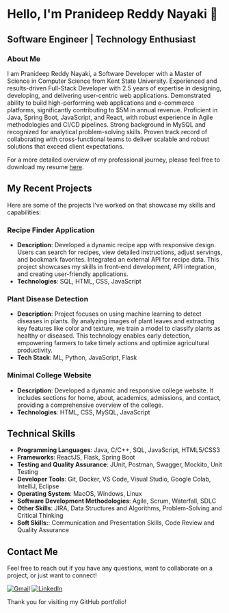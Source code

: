 # Hello, I'm Pranideep Reddy Nayaki 👋

## Software Engineer | Technology Enthusiast

### About Me

I am Pranideep Reddy Nayaki, a Software Developer with a Master of Science in Computer Science from Kent State University. Experienced and results-driven Full-Stack Developer with 2.5 years of expertise in designing, developing, and delivering user-centric web applications. Demonstrated ability to build high-performing web applications and e-commerce platforms, significantly contributing to $5M in annual revenue. Proficient in Java, Spring Boot, JavaScript, and React, with robust experience in Agile methodologies and CI/CD pipelines. Strong background in MySQL and recognized for analytical problem-solving skills. Proven track record of collaborating with cross-functional teams to deliver scalable and robust solutions that exceed client expectations.

For a more detailed overview of my professional journey, please feel free to download my resume [here](https://drive.google.com/file/d/15kmV99vW3_LrCFdaRutQnwgSbOtnuJeF/view).

## My Recent Projects

Here are some of the projects I've worked on that showcase my skills and capabilities:

 ### Recipe Finder Application

- **Description**: Developed a dynamic recipe app with responsive design. Users can search for recipes, view detailed instructions, adjust servings, and bookmark favorites. Integrated an external API for recipe data. This project showcases my skills in front-end development, API integration, and creating user-friendly applications.
- **Technologies**: SQL, HTML, CSS, JavaScript

### Plant Disease Detection

- **Description**: Project focuses on using machine learning to detect diseases in plants. By analyzing images of plant leaves and extracting key features like color and texture, we train a model to classify plants as healthy or diseased. This technology enables early detection, empowering farmers to take timely actions and optimize agricultural productivity.
- **Tech Stack**: ML, Python, JavaScript, Flask

### Minimal College Website

- **Description**: Developed a dynamic and responsive college website. It includes sections for home, about, academics, admissions, and contact, providing a comprehensive overview of the college.
- **Technologies**: HTML, CSS, MySQL, JavaScript

## Technical Skills

- **Programming Languages**: Java, C/C++, SQL, JavaScript, HTML5/CSS3
- **Frameworks**: ReactJS, Flask, Spring Boot
- **Testing and Quality Assurance**: JUnit, Postman, Swagger, Mockito, Unit Testing
- **Developer Tools**: Git, Docker, VS Code, Visual Studio, Google Colab, IntelliJ, Eclipse
- **Operating System**: MacOS, Windows, Linux
- **Software Development Methodologies**: Agile, Scrum, Waterfall, SDLC
- **Other Skills**: JIRA, Data Structures and Algorithms, Problem-Solving and Critical Thinking
- **Soft Skills:**: Communication and Presentation Skills, Code Review and Quality Assurance

## Contact Me

Feel free to reach out if you have any questions, want to collaborate on a project, or just want to connect!

[![Gmail](https://img.shields.io/badge/Gmail-D14836?style=for-the-badge&logo=gmail&logoColor=white)](mailto:n.pranideepreddy1999@gmail.com)
[![LinkedIn](https://img.shields.io/badge/LinkedIn-0077B5?style=for-the-badge&logo=linkedin&logoColor=white)](https://www.linkedin.com/in/pranideepreddynayaki/)

Thank you for visiting my GitHub portfolio!
